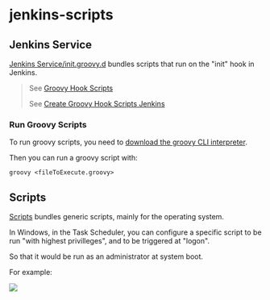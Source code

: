 # jenkins-scripts

## Jenkins Service

[Jenkins Service/init.groovy.d](/Jenkins%20Service/init.groovy.d/) bundles scripts that run on the "init" hook in Jenkins.

> See [Groovy Hook Scripts](https://www.jenkins.io/doc/book/managing/groovy-hook-scripts/#post-initialization-script-init-hook)
>
> See [Create Groovy Hook Scripts Jenkins](https://linuxhint.com/create-groovy-hook-scripts-jenkins/)

### Run Groovy Scripts

To run groovy scripts, you need to [download the groovy CLI interpreter](https://groovy.jfrog.io/ui/native/dist-release-local/groovy-windows-installer).

Then you can run a groovy script with:

```
groovy <fileToExecute.groovy>
```

## Scripts

[Scripts](/Scripts/) bundles generic scripts, mainly for the operating system.

In Windows, in the Task Scheduler, you can configure a specific script to be run "with highest privilleges", and to be triggered at "logon".

So that it would be run as an administrator at system boot.

For example:

![](https://i.imgur.com/5XbqHK3.png)
